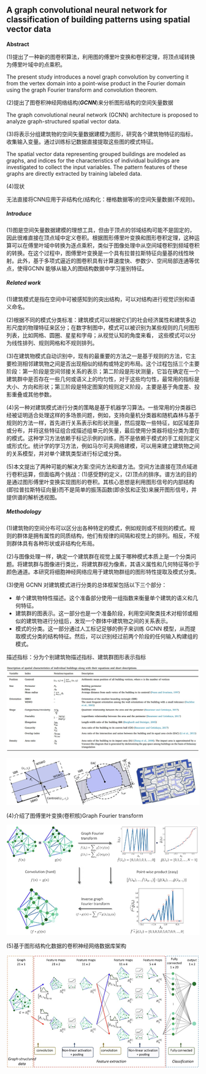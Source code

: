 ## A graph convolutional neural network for classification of building patterns using spatial vector data

**Abstract**

(1)提出了一种新的图卷积算法，利用图的傅里叶变换和卷积定理，将顶点域转换为傅里叶域中的点乘积。

The  present  study  introduces  a  novel  graph convolution by converting it from the vertex domain into a point-wise product in the Fourier domain using the graph Fourier  transform  and  convolution  theorem. 

(2)提出了图卷积神经网络结构(***GCNN***)来分析图形结构的空间矢量数据

The  graph  convolutional  neural  network  (GCNN) architecture is proposed to analyze graph-structured spatial vector data.

(3)将表示分组建筑物的空间矢量数据建模为图形，研究各个建筑物特征的指标，收集输入变量。通过训练标记数据直接提取这些图的模式特征。

The spatial vector data representing grouped buildings are modeled as graphs, and indices  for  the  characteristics  of  individual  buildings  are  investigated  to  collect  the  input  variables.  The  pattern features  of  these graphs are  directly  extracted  by  training labeled  data.

(4)现状

无法直接将CNN应用于非结构化(结构化：栅格数据等)的空间矢量数据(不规则)。





##### **Introduce**

(1)图是空间矢量数据建模的理想工具，但由于顶点的邻域结构可能不是固定的，因此很难直接在顶点域中定义卷积。根据图形傅里叶变换和图形卷积定理，这种运算可以在傅里叶域中转换为逐点乘积，类似于图像处理中从空间域卷积到频域卷积的转换。在这个过程中，图傅里叶变换是一个具有拉普拉斯特征向量基的线性映射。此外，基于多项式逼近的图卷积具有计算速度快、参数少、空间局部连通等优点，使得GCNN 能够从输入的图结构数据中学习鉴别特征。





##### **Related work**

(1)建筑模式是指在空间中可被感知到的突出结构，可以对结构进行视觉识别和语义命名。

(2)根据不同的模式分类标准：建筑模式可以根据它们的社会经济属性和建筑多边形尺度的物理特征来区分；在数字制图中，模式可以被识别为某些规则的几何图形列表，比如网格、圆圈、星星和字母；从视觉认知的角度来看，
这些模式可以分为线性排列、规则网格和不规则排列。

(3)在建筑物模式自动识别中，现有的最重要的方法之一是基于规则的方法，它主要检测相邻建筑物之间是否出现相似的结构或特定的布局。这个过程包括三个主要阶段：第一阶段是空间邻接关系的表示；第二阶段是形状测量，它旨在确定在一个建筑群中是否存在一些几何或语义上的均匀性，对于这些均匀性，最常用的指标是大小、方向和形状；第三阶段是特定图案的规则定义阶段，主要是基于角度差、投影重叠或其他参数。

(4)另一种对建筑模式进行分类的策略是基于机器学习算法。一些常用的分类器已经被证明适合处理这样的多场景问题，例如，支持向量机分类器和随机森林与基于规则的方法一样，首先进行关系表示和形状测量，然后提取一些特征，如区域差异或分布，并将这些特征组合成描述组单元的矢量，最后使用分类器将组分类为潜在的模式。这种学习方法依赖于标记示例的训练，而不是依赖于模式的手工规则定义或形式化。统计学的学习方法，例如马尔可夫网络建模，可以用来建立建筑物之间的关系模型，并对单个建筑类型进行标记或分类。

(5)本文提出了两种可能的解决方案:空间方法和谱方法。空间方法直接在顶点域进行卷积运算，但面临两个挑战：(1)感受野的定义，(2)顶点的排序。谱方法的目的是通过图形傅里叶变换实现图形的卷积。其核心思想是利用图形信号的内部结构(即拉普拉斯特征向量)而不是简单的振荡函数(即余弦和正弦)来展开图形信号，并提供谱的解析透视图。





##### Methodology

(1)建筑物的空间分布可以区分出各种特定的模式，例如规则或不规则的模式。规则的群体是拥有属性的同质结构，他们有规律的间隔和视觉上的排列。相反，不规则群体具有各种形状或非结构化布局。

(2)与图像处理一样，确定一个建筑群在视觉上属于哪种模式本质上是一个分类问题。将建筑群与图像进行类比，将建筑群视为像素，其语义属性和几何特征等价于颜色通道。本研究将细胞神经网络应用于建筑物群组的图形特性提取及模式分类。

(3)使用 GCNN 对建筑模式进行分类的总体框架包括以下三个部分：

- 单个建筑物特性描述。这个准备部分使用一组指数来衡量单个建筑的语义和几何特征。
- 建筑群的图表示。这一部分也是一个准备阶段，利用空间聚类技术对相邻或相似的建筑物进行分组后，发现一个群体中建筑物之间的关系表示。
- 模式的分类。这一部分通过人工标记足够的例子来训练 GCNN 模型，从而提取模式分类的结构特征。然后，可以识别经过前两个阶段的任何输入构建组的模式。

描述指标：分为个别建筑物描述指标、建筑群图形表示指标

![指标描述](Snipaste_2019-09-22_19-30-48.jpg)

![图表示](Snipaste_2019-09-22_19-36-18.jpg)

(4)介绍了图傅里叶变换(卷积核)Graph Fourier transform

![](Snipaste_2019-09-22_19-37-06.jpg)

(5)基于图形结构化数据的卷积神经网络数据库架构

![](Snipaste_2019-09-22_19-37-28.jpg)



















